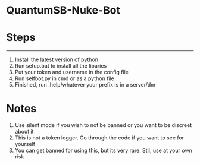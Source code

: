 # QuantumSB-Nuke-Bot
# Steps
-------------------
1) Install the latest version of python
2) Run setup.bat to install all the libaries
3) Put your token and username in the config file
4) Run selfbot.py in cmd or as a python file
5) Finished, run .help/whatever your prefix is in a server/dm
# Notes
1) Use silent mode if you wish to not be banned or you want to be discreet about it
2) This is not a token logger. Go through the code if you want to see for yourself
3) You can get banned for using this, but its very rare. Stil, use at your own risk
